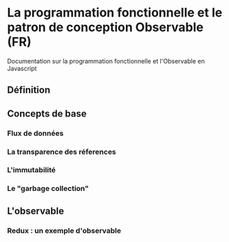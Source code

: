 # La programmation fonctionnelle et le patron de conception Observable  (FR)
Documentation sur la programmation fonctionnelle et l'Observable en Javascript

## Définition

## Concepts de base

### Flux de données

### La transparence des réferences

### L'immutabilité

### Le "garbage collection" 

## L'observable

### Redux : un exemple d'observable
